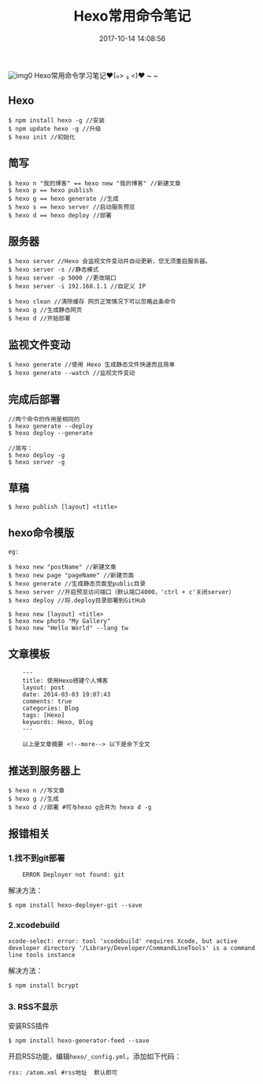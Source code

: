 ﻿---
title: Hexo常用命令笔记
date: 2017-10-14 14:08:56
categories: 技术向
tags: [Hexo,笔记]
---

![img0](http://oohkvf5b9.bkt.clouddn.com/A04-hexonote.jpg?imageMogr2/format/webp)
Hexo常用命令学习笔记♥(๑> ₃ <)♥ ~ ~
<!--more-->

## Hexo

```
$ npm install hexo -g //安装  
$ npm update hexo -g //升级  
$ hexo init //初始化
```

## 简写

```
$ hexo n "我的博客" == hexo new "我的博客" //新建文章
$ hexo p == hexo publish
$ hexo g == hexo generate //生成
$ hexo s == hexo server //启动服务预览
$ hexo d == hexo deploy //部署
```

## 服务器

```
$ hexo server //Hexo 会监视文件变动并自动更新，您无须重启服务器。
$ hexo server -s //静态模式
$ hexo server -p 5000 //更改端口
$ hexo server -i 192.168.1.1 //自定义 IP

$ hexo clean //清除缓存 网页正常情况下可以忽略此条命令
$ hexo g //生成静态网页
$ hexo d //开始部署
```

## 监视文件变动

```
$ hexo generate //使用 Hexo 生成静态文件快速而且简单
$ hexo generate --watch //监视文件变动
```

## 完成后部署

```
//两个命令的作用是相同的
$ hexo generate --deploy
$ hexo deploy --generate

//简写：
$ hexo deploy -g
$ hexo server -g
```

## 草稿

```
$ hexo publish [layout] <title>
```

## hexo命令模版

```
eg:

$ hexo new "postName" //新建文章
$ hexo new page "pageName" //新建页面
$ hexo generate //生成静态页面至public目录
$ hexo server //开启预览访问端口（默认端口4000，'ctrl + c'关闭server）
$ hexo deploy //将.deploy目录部署到GitHub

$ hexo new [layout] <title>
$ hexo new photo "My Gallery"
$ hexo new "Hello World" --lang tw
```

## 文章模板

```
	---	
	title: 使用Hexo搭建个人博客
	layout: post
	date: 2014-03-03 19:07:43
	comments: true
	categories: Blog
	tags: [Hexo]
	keywords: Hexo, Blog
	---

	以上是文章摘要 <!--more--> 以下是余下全文 
```

## 推送到服务器上

```
$ hexo n //写文章
$ hexo g //生成
$ hexo d //部署 #可与hexo g合并为 hexo d -g
```

## 报错相关

### 1.找不到git部署

```
	ERROR Deployer not found: git
```
解决方法：
```
$ npm install hexo-deployer-git --save
```

### 2.xcodebuild

```
xcode-select: error: tool 'xcodebuild' requires Xcode, but active developer directory '/Library/Developer/CommandLineTools' is a command line tools instance
```
解决方法：
```
$ npm install bcrypt
```

### 3. RSS不显示

安装RSS插件

```
$ npm install hexo-generator-feed --save
```

开启RSS功能，编辑`hexo/_config.yml`，添加如下代码：

```
rss: /atom.xml #rss地址  默认即可
```